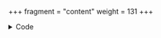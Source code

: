 +++
fragment = "content"
weight = 131
+++

<details><summary>Code</summary>
```
+++
fragment = "items"
#disabled = false
date = "2017-10-04"
weight = 130
background = "secondary"

title = "Items Fragment with images"
subtitle= "Column based items with images"
+++
```
</details>
